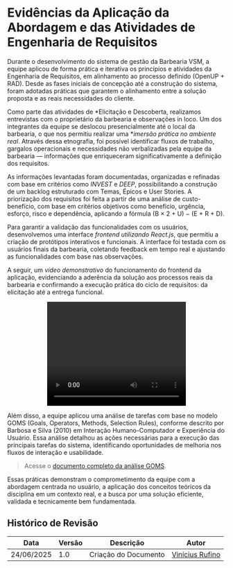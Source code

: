 # Evidências da Aplicação da Abordagem e das Atividades de Engenharia de Requisitos

Durante o desenvolvimento do sistema de gestão da Barbearia VSM, a equipe aplicou de forma prática e iterativa os princípios e atividades da Engenharia de Requisitos, em alinhamento ao processo definido (OpenUP + RAD). Desde as fases iniciais de concepção até a construção do sistema, foram adotadas práticas que garantem o alinhamento entre a solução proposta e as reais necessidades do cliente.

Como parte das atividades de *Elicitação e Descoberta, realizamos entrevistas com o proprietário da barbearia e observações in loco. Um dos integrantes da equipe se deslocou presencialmente até o local da barbearia, o que nos permitiu realizar uma **imersão prática no ambiente real*. Através dessa etnografia, foi possível identificar fluxos de trabalho, gargalos operacionais e necessidades não verbalizadas pela equipe da barbearia — informações que enriqueceram significativamente a definição dos requisitos.

As informações levantadas foram documentadas, organizadas e refinadas com base em critérios como *INVEST* e *DEEP*, possibilitando a construção de um backlog estruturado com Temas, Épicos e User Stories. A priorização dos requisitos foi feita a partir de uma análise de custo-benefício, com base em critérios objetivos como benefício, urgência, esforço, risco e dependência, aplicando a fórmula (B × 2 + U) − (E + R + D).

Para garantir a validação das funcionalidades com os usuários, desenvolvemos uma interface *frontend utilizando React.js*, que permitiu a criação de protótipos interativos e funcionais. A interface foi testada com os usuários finais da barbearia, coletando feedback em tempo real e ajustando as funcionalidades com base nas observações.

A seguir, um *vídeo demonstrativo* do funcionamento do frontend da aplicação, evidenciando a aderência da solução aos processos reais da barbearia e confirmando a execução prática do ciclo de requisitos: da elicitação até a entrega funcional.

<center>
<video src="../images/prototipo-mockado.mp4" width="320" height="240" controls></video>
</center>

Além disso, a equipe aplicou uma análise de tarefas com base no modelo GOMS (Goals, Operators, Methods, Selection Rules), conforme descrito por Barbosa e Silva (2010) em Interação Humano-Computador e Experiência do Usuário. Essa análise detalhou as ações necessárias para a execução das principais tarefas do sistema, identificando oportunidades de melhoria nos fluxos de interação e usabilidade.

> Acesse o [documento completo da análise GOMS](../images/Análise%20de%20Tarefas%20-%20GOMS%20Detalhado%20(Gestão%20VSM).pdf).

Essas práticas demonstram o comprometimento da equipe com a abordagem centrada no usuário, a aplicação dos conceitos teóricos da disciplina em um contexto real, e a busca por uma solução eficiente, validada e tecnicamente bem fundamentada.

## Histórico de Revisão

|Data|Versão|Descrição|Autor|
|----|------|---------|-----|
|24/06/2025|1.0|Criação do Documento|[Vinícius Rufino](https://github.com/RufinoVfR)|